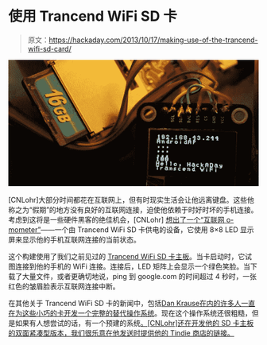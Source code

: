 # 使用 Trancend WiFi SD 卡

> 原文：<https://hackaday.com/2013/10/17/making-use-of-the-trancend-wifi-sd-card/>

![had](img/88ad02821024dbc3fbc86c04c2930e86.png)

[CNLohr]大部分时间都花在互联网上，但有时现实生活会让他远离键盘。这些他称之为“假期”的地方没有良好的互联网连接，迫使他依赖于时好时坏的手机连接。考虑到这将是一些硬件黑客的绝佳机会，[CNLohr] [想出了一个“互联网 o-mometer”](http://www.youtube.com/watch?v=HT4W3CPlnAU)——一个由 Trancend WiFi SD 卡供电的设备，它使用 8×8 LED 显示屏来显示他的手机互联网连接的当前状态。

这个构建使用了我们之前见过的 [Trancend WiFi SD 卡主板](http://hackaday.com/2013/10/09/a-motherboard-for-a-wifi-enabled-sd-card/)。当卡启动时，它试图连接到他的手机的 WiFi 连接。连接后，LED 矩阵上会显示一个绿色笑脸。当下载了大量文件，或者更确切地说，ping 到 google.com 的时间超过 4 秒时，一张红色的皱眉脸表示互联网连接中断。

在其他关于 Trancend WiFi SD 卡的新闻中，包括[Dan Krause](感谢提示)[在内的许多人一直在为这些小巧的卡开发一个完整的替代操作系统](https://forum.openwrt.org/viewtopic.php?id=45820&p=5)。现在这个操作系统还很粗糙，但是如果有人想尝试的话，有一个预建的系统[。[CNLohr]还在开发他的 SD 卡主板的双面紧凑型版本，我们很乐意在他发送时提供他的 Tindie 商店的链接。](https://github.com/dankrause/kcard-buildroot/releases/tag/0.1)